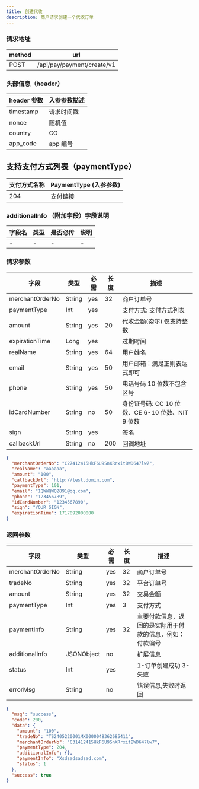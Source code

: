 ```yaml
---
title: 创建代收
description: 商户请求创建一个代收订单
---
```


### 请求地址

| method | url                        |
| ------ | -------------------------- |
| POST   | /api/pay/payment/create/v1 |

### 头部信息（header）

| header 参数 | 入参参数描述 |
| ----------- | ----------- |
| timestamp   | 请求时间戳  |
| nonce       | 随机值      |
| country     | CO   |
| app_code    | app 编号    |

## 支持支付方式列表（paymentType）

| 支付方式名称 | PaymentType (入参参数)                                                          |
| ------------ | ------------------------------------------------------------------------------- |
| 204          | 支付链接 |

### additionalInfo （附加字段）字段说明

| 字段名 | 类型 | 是否必传 | 说明 |
| ------ | ---- | -------- | ---- |
| -      | -    | -        | -    |

### 请求参数

| 字段            | 类型   | 必需 | 长度  | 描述                                  |
| --------------- | ------ | ---- |-----|-------------------------------------|
| merchantOrderNo | String | yes  | 32  | 商户订单号                               |
| paymentType     | Int    | yes  |     | 支付方式: 支付方式列表                        |
| amount          | String | yes  | 20  | 代收金额(索尔)   仅支持整数                    |
| expirationTime  | Long   | yes  |     | 过期时间                                |
| realName        | String | yes  | 64  | 用户姓名                                |
| email           | String | yes  | 50  | 用户邮箱：满足正则表达式即可                      |
| phone           | String | yes  | 50  | 电话号码 10 位数不包含区号                     |
| idCardNumber    | String | no   | 50  | 身份证号码: CC 10 位数、CE 6-10 位数、NIT 9 位数 |
| sign            | String | yes  |     | 签名                                  |
| callbackUrl     | String | no   | 200 | 回调地址                                |

```json title="请求示例"
{
  "merchantOrderNo": "C27412415HkF6U9SnXRrxitBWD647lw7",
  "realName": "aaaaaa",
  "amount": "100",
  "callbackUrl": "http://test.domin.com",
  "paymentType": 101,
  "email": "1QWWQWQ2891@qq.com",
  "phone": "123456789",
  "idCardNumber": "1234567890",
  "sign": "YOUR SIGN",
  "expirationTime": 1717092000000
}
```

### 返回参数

| 字段            | 类型       | 必需 | 长度 | 描述                                                     |
| --------------- | ---------- | ---- | ---- | -------------------------------------------------------- |
| merchantOrderNo | String     | yes  | 32   | 商户订单号                                               |
| tradeNo         | String     | yes  | 32   | 平台订单号                                               |
| amount          | String     | yes  | 32   | 交易金额                                                 |
| paymentType     | Int        | yes  | 3    | 支付方式                                                 |
| paymentInfo     | String     | yes  | 32   | 主要付款信息，返回的是实际用于付款的信息，例如：付款编号 |
| additionalInfo  | JSONObject | no   |      | 扩展信息                                                 |
| status          | Int        | yes  |      | 1-订单创建成功 3-失败                                    |
| errorMsg        | String     | no   |      | 错误信息,失败时返回                                      |

```json
{
  "msg": "success",
  "code": 200,
  "data": {
    "amount": "100",
    "tradeNo": "TS2405220001MX0000048362685411",
    "merchantOrderNo": "C31412415HkF6U9SnXRrxitBWD647lw7",
    "paymentType": 204,
    "additionalInfo": {},
    "paymentInfo": "Xsdsadsadsad.com",
    "status": 1
  },
  "success": true
}
```
